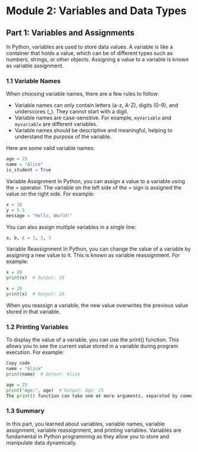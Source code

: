 # Module 2: Variables and Data Types

## Part 1: Variables and Assignments

In Python, variables are used to store data values. A variable is like a container that holds a value, which can be of different types such as numbers, 
strings, or other objects. Assigning a value to a variable is known as variable assignment.

### 1.1 Variable Names

When choosing variable names, there are a few rules to follow:

- Variable names can only contain letters (a-z, A-Z), digits (0-9), and underscores (_). They cannot start with a digit.
- Variable names are case-sensitive. For example, `myVariable` and `myvariable` are different variables.
- Variable names should be descriptive and meaningful, helping to understand the purpose of the variable.

Here are some valid variable names:

```python
age = 25
name = "Alice"
is_student = True
```

Variable Assignment
In Python, you can assign a value to a variable using the = operator. The variable on the left side of the = sign is assigned the value on the right side. For example:

```python
x = 10
y = 5.5
message = "Hello, World!"
```

You can also assign multiple variables in a single line:
```python
a, b, c = 1, 2, 3
```

Variable Reassignment
In Python, you can change the value of a variable by assigning a new value to it. This is known as variable reassignment. For example:

```python
x = 10
print(x)  # Output: 10

x = 20
print(x)  # Output: 20
```

When you reassign a variable, the new value overwrites the previous value stored in that variable.

### 1.2 Printing Variables
To display the value of a variable, you can use the print() function. This allows you to see the current value stored in a variable during program execution. For example:

```python
Copy code
name = "Alice"
print(name)  # Output: Alice

age = 25
print("Age:", age)  # Output: Age: 25
The print() function can take one or more arguments, separated by commas. It converts each argument to a string and displays it on the console.
```

### 1.3 Summary

In this part, you learned about variables, variable names, variable assignment, variable reassignment, and printing variables. 
Variables are fundamental in Python programming as they allow you to store and manipulate data dynamically.